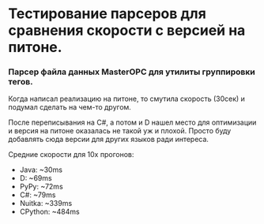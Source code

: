 # Тестирование парсеров для сравнения скорости с версией на питоне.
### Парсер файла данных MasterOPC для утилиты группировки тегов.

Когда написал реализацию на питоне, то смутила скорость (30сек) и подумал сделать на чем-то другом.

После переписывания на C#, а потом и D нашел место для оптимизации и версия на питоне оказалась не такой уж и плохой.
Просто буду добавлять сюда версии для других языков ради интереса.

Средние скорости для 10х прогонов:
- Java: ~30ms
- D: ~69ms
- PyPy: ~72ms
- С#: ~79ms
- Nuitka: ~339ms
- CPython: ~484ms
